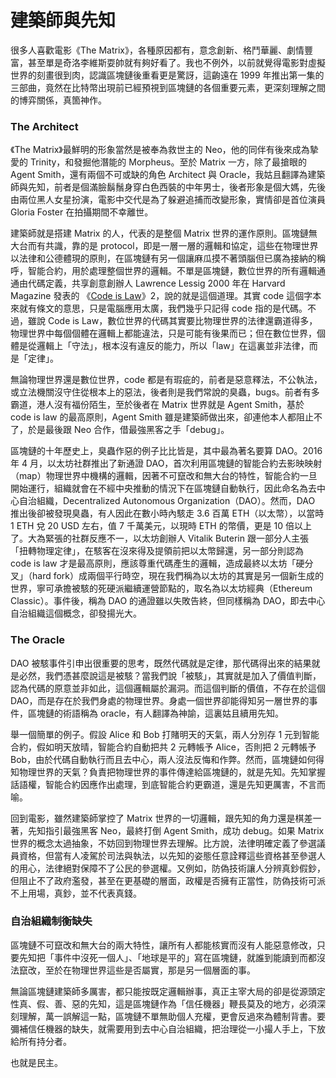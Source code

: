 # 建築師與先知

很多人喜歡電影《The Matrix》，各種原因都有，意念創新、格鬥華麗、劇情豐富，甚至單是奇洛李維斯耍帥就有夠好看了。我也不例外，以前就覺得電影對虛擬世界的刻畫很到肉，認識區塊鏈後重看更是驚訝，這齣遠在 1999 年推出第一集的三部曲，竟然在比特幣出現前已經預視到區塊鏈的各個重要元素，更深刻理解之間的博弈關係，真箇神作。

### ‌The Architect

‌《The Matrix》最鮮明的形象當然是被奉為救世主的 Neo，他的同伴有後來成為摯愛的 Trinity，和發掘他潛能的 Morpheus。至於 Matrix 一方，除了最搶眼的 Agent Smith，還有兩個不可或缺的角色 Architect 與 Oracle，我姑且翻譯為建築師與先知，前者是個滿臉鬍鬚身穿白色西裝的中年男士，後者形象是個大媽，先後由兩位黑人女星扮演，電影中交代是為了躲避追捕而改變形象，實情卻是首位演員 Gloria Foster 在拍攝期間不幸離世。

‌建築師就是搭建 Matrix 的人，代表的是整個 Matrix 世界的運作原則。區塊鏈無大台而有共識，靠的是 protocol，即是一層一層的邏輯和協定，這些在物理世界以法律和公德體現的原則，在區塊鏈有另一個讓麻瓜摸不著頭腦但已廣為接納的稱呼，智能合約，用於處理整個世界的邏輯。不單是區塊鏈，數位世界的所有邏輯通通由代碼定義，共享創意創辦人 Lawrence Lessig 2000 年在 Harvard Magazine 發表的 《[Code is Law](https://harvardmagazine.com/2000/01/code-is-law-html)》2，說的就是這個道理。其實 code 這個字本來就有條文的意思，只是電腦應用太廣，我們幾乎只記得 code 指的是代碼。不過，雖說 Code is Law，數位世界的代碼其實要比物理世界的法律還霸道得多，物理世界中每個個體在邏輯上都能違法，只是可能有後果而已；但在數位世界，個體是從邏輯上「守法」，根本沒有違反的能力，所以「law」在這裏並非法律，而是「定律」。

‌無論物理世界還是數位世界，code 都是有瑕疵的，前者是惡意釋法，不公執法，或立法機關沒守住從根本上的惡法，後者則是我們常說的臭蟲，bugs。前者有多霸道，港人沒有福份陌生，至於後者在 Matrix 世界就是 Agent Smith，基於 code is law 的最高原則，Agent Smith 雖是建築師做出來，卻連他本人都阻止不了，於是最後跟 Neo 合作，借最強黑客之手「debug」。

區塊鏈的十年歷史上，臭蟲作惡的例子比比皆是，其中最為著名要算 DAO。2016 年 4 月，以太坊社群推出了新通證 DAO，首次利用區塊鏈的智能合約去影映映射（map）物理世界中機構的邏輯，因著不可竄改和無大台的特性，智能合約一旦開始運行，組織就會在不經中央推動的情況下在區塊鏈自動執行，因此命名為去中心自治組織，Decentralized Autonomous Organization（DAO）。然而，DAO 推出後卻被發現臭蟲，有人因此在數小時內駭走 3.6 百萬 ETH（以太幣），以當時 1 ETH 兌 20 USD 左右，值 7 千萬美元，以現時 ETH 的幣價，更是 10 倍以上了。大為緊張的社群反應不一，以太坊創辦人 Vitalik Buterin 跟一部分人主張「扭轉物理定律」，在駭客在沒來得及提領前把以太幣歸還，另一部分則認為 code is law 才是最高原則，應該尊重代碼產生的邏輯，造成最終以太坊「硬分叉」（hard fork）成兩個平行時空，現在我們稱為以太坊的其實是另一個新生成的世界，寧可承擔被駭的死硬派繼續運營節點的，取名為以太坊經典（Ethereum Classic）。事件後，稱為 DAO 的通證雖以失敗告終，但同樣稱為 DAO，即去中心自治組織這個概念，卻發揚光大。

### ‌The Oracle

‌DAO 被駭事件引申出很重要的思考，既然代碼就是定律，那代碼得出來的結果就是必然，我們憑甚麼說這是被駭？當我們說「被駭」，其實就是加入了價值判斷，認為代碼的原意並非如此，這個邏輯屬於漏洞。而這個判斷的價值，不存在於這個 DAO，而是存在於我們身處的物理世界。身處一個世界卻能得知另一層世界的事件，區塊鏈的術語稱為 oracle，有人翻譯為神諭，這裏姑且續用先知。

‌舉一個簡單的例子。假設 Alice 和 Bob 打賭明天的天氣，兩人分別存 1 元到智能合約，假如明天放晴，智能合約自動把共 2 元轉帳予 Alice，否則把 2 元轉帳予 Bob，由於代碼自動執行而且去中心，兩人沒法反悔和作弊。然而，區塊鏈如何得知物理世界的天氣？負責把物理世界的事件傳達給區塊鏈的，就是先知。先知掌握話語權，智能合約因應作出處理，到底智能合約更霸道，還是先知更厲害，不言而喻。

‌回到電影，雖然建築師掌控了 Matrix 世界的一切邏輯，跟先知的角力還是棋差一著，先知指引最強黑客 Neo，最終打倒 Agent Smith，成功 debug。如果 Matrix 世界的概念太過抽象，不妨回到物理世界去理解。比方說，法律明確定義了參選議員資格，但當有人凌駕於司法與執法，以先知的姿態任意詮釋這些資格甚至參選人的用心，法律絕對保障不了公民的參選權。又例如，防偽技術讓人分辨真鈔假鈔，但阻止不了政府濫發，甚至在更基礎的層面，政權是否擁有正當性，防偽技術可派不上用場，真鈔，並不代表真錢。

### 自治組織制衡缺失

區塊鏈不可竄改和無大台的兩大特性，讓所有人都能核實而沒有人能惡意修改，只要先知把「事件中沒死一個人」、「地球是平的」寫在區塊鏈，就誰到能讀到而都沒法竄改，至於在物理世界這些是否屬實，那是另一個層面的事。

無論區塊鏈建築師多厲害，都只能按既定邏輯辦事，真正主宰大局的卻是從源頭定性真、假、善、惡的先知，這是區塊鏈作為「信任機器」鞭長莫及的地方，必須深刻理解，萬一誤解這一點，區塊鏈不單無助個人充權，更會反過來為體制背書。要彌補信任機器的缺失，就需要用到去中心自治組織，把治理從一小撮人手上，下放給所有持分者。

也就是民主。


